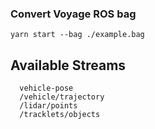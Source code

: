 ### Convert Voyage ROS bag

```
yarn start --bag ./example.bag
```


## Available Streams

```
  vehicle-pose
  /vehicle/trajectory
  /lidar/points
  /tracklets/objects
```
